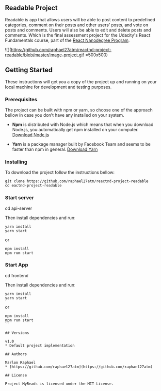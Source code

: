 ## Readable Project

Readable is app that allows users will be able to post content to predefined categories, 
comment on their posts and other users' posts, and vote on posts and comments. 
Users will also be able to edit and delete posts and comments. Which is the final assessment project for the
Udacity's React Fundamentals course, part of the [React Nanodegree Program](https://udacity.com/course/nd019).

![](https://github.com/raphael27atm/reactnd-project-readable/blob/master/image-project.gif =500x500)

## Getting Started

These instructions will get you a copy of the project up and running on your local machine for development and testing purposes.

### Prerequisites

The project can be built with npm or yarn, so choose one of the approach bellow in case you don't have any installed on your system.

* **Npm** is distributed with Node.js which means that when you download Node.js, you automatically get npm installed on your computer. [Download Node.js](https://nodejs.org/en/download/)

* **Yarn** is a package manager built by Facebook Team and seems to be faster than npm in general.  [Download Yarn](https://yarnpkg.com/en/docs/install)

### Installing

To download the project follow the instructions bellow:

```
git clone https://github.com/raphael27atm/reactnd-project-readable
cd eactnd-project-readable
```

### Start server
cd api-server

Then install dependencies and run:

```
yarn install
yarn start
```

or

```
npm install
npm run start
```

### Start App
cd frontend

Then install dependencies and run:

```
yarn install
yarn start
```

or

```
npm install
npm run start
``

## Versions

v1.0
* Default project implementation

## Authors

Marlon Raphael
* [https://github.com/raphael27atm](https://github.com/raphael27atm)

## License

Project MyReads is licensed under the MIT License.